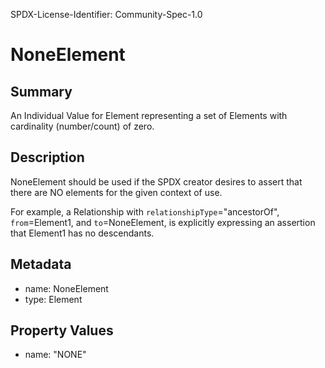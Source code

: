 SPDX-License-Identifier: Community-Spec-1.0

# NoneElement

## Summary

An Individual Value for Element representing a set of Elements with
cardinality (number/count) of zero.

## Description

NoneElement should be used if the SPDX creator desires to assert that
there are NO elements for the given context of use.

For example, a Relationship with
`relationshipType`="ancestorOf",
`from`=Element1,
and `to`=NoneElement,
is explicitly expressing an assertion that
Element1 has no descendants.

## Metadata

- name: NoneElement
- type: Element

## Property Values

- name: "NONE"
